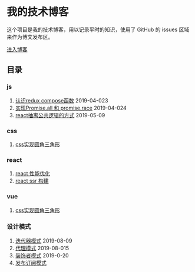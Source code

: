 # 我的技术博客

这个项目是我的技术博客，用以记录平时的知识，使用了 GitHub 的 issues 区域来作为博文发布区。

[进入博客](https://github.com/MinjieChang/myblog/issues)

## 目录
### js
1. [认识redux compose函数](https://github.com/MinjieChang/myblog/issues/2) 2019-04-023
2. [实现Promise.all 和 promise.race](https://github.com/MinjieChang/myblog/issues/3) 2019-04-024
3. [react抽离公共逻辑的方式](https://github.com/MinjieChang/myblog/issues/4) 2019-05-09

### css
1. [css实现圆角三角形](https://github.com/MinjieChang/myblog/issues/6)

### react
1. [react 性能优化](https://github.com/MinjieChang/myblog/issues/6)
2. [react ssr 构建](https://github.com/MinjieChang/myblog/issues/6)

### vue
1. [css实现圆角三角形](https://github.com/MinjieChang/myblog/issues/6)

### 设计模式
1. [迭代器模式](https://github.com/MinjieChang/myblog/issues/10) 2019-08-09
2. [代理模式](https://github.com/MinjieChang/myblog/issues/9) 2019-08-015
3. [装饰者模式](https://github.com/MinjieChang/myblog/issues/8) 2019-0-20
4. [发布订阅模式](../designPattern/subscribe/)

